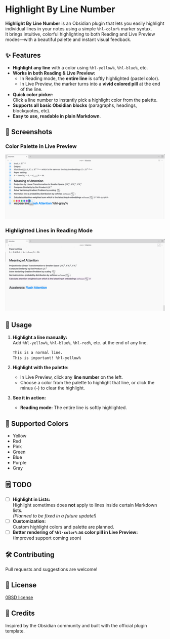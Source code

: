 # Highlight By Line Number

**Highlight By Line Number** is an Obsidian plugin that lets you easily highlight individual lines in your notes using a simple `%hl-color%` marker syntax.  
It brings intuitive, colorful highlighting to both Reading and Live Preview modes—with a beautiful palette and instant visual feedback.

## ✨ Features

- **Highlight any line** with a color using `%hl-yellow%`, `%hl-blue%`, etc.
- **Works in both Reading & Live Preview:**  
  - In Reading mode, the **entire line** is softly highlighted (pastel color).
  - In Live Preview, the marker turns into a **vivid colored pill** at the end of the line.
- **Quick color picker:**  
  Click a line number to instantly pick a highlight color from the palette.
- **Supports all basic Obsidian blocks** (paragraphs, headings, blockquotes, etc).
- **Easy to use, readable in plain Markdown**.


## 🌈 Screenshots

### Color Palette in Live Preview

![Color palette in Live Preview](./screenshot-palette.png)

### Highlighted Lines in Reading Mode

![Highlights in Reading Mode](./screenshot-reading.png)

## 📝 Usage

1. **Highlight a line manually:**  
   Add `%hl-yellow%`, `%hl-blue%`, `%hl-red%`, etc. at the end of any line.

   ```markdown
   This is a normal line.
   This is important! %hl-yellow%
   ```

2. **Highlight with the palette:**  
   - In Live Preview, click any **line number** on the left.
   - Choose a color from the palette to highlight that line, or click the minus (–) to clear the highlight.

3. **See it in action:**  
   - **Reading mode:** The entire line is softly highlighted.


## 🚦 Supported Colors

- Yellow
- Red
- Pink
- Green
- Blue
- Purple
- Gray


## 🗒 TODO

- [ ] **Highlight in Lists:**  
      Highlight sometimes does **not** apply to lines inside certain Markdown lists.  
      _(Planned to be fixed in a future update!)_
- [ ] **Customization:**  
      Custom highlight colors and palette are planned.
- [ ] **Better rendering of `%hl-color%` as color pill in Live Preview:**  
      (Improved support coming soon)
  
## 🛠️ Contributing

Pull requests and suggestions are welcome!  

## 📜 License

[0BSD license](./LICENSE)

## 🙏 Credits

Inspired by the Obsidian community and built with the official plugin template.
